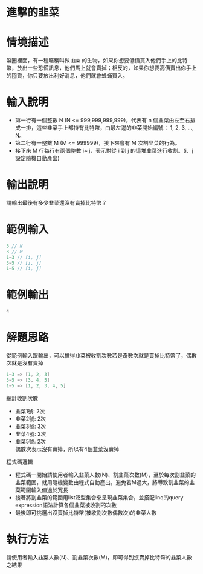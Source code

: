 # 進擊的韭菜

# 情境描述
幣圈裡面，有一種暱稱叫做 `韭菜` 的生物，如果你想要低價買入他們手上的比特幣，放出一些恐慌訊息，他們馬上就會賣掉；相反的，如果你想要高價賣出你手上的囤貨，你只要放出利好消息，他們就會蜂蛹買入。

# 輸入說明

- 第一行有一個整數 N (N <= 999,999,999,999)，代表有 n 個韭菜由左至右排成一排，這些韭菜手上都持有比特幣，由最左邊的韭菜開始編號： 1, 2, 3, ..., N。
- 第二行有一整數 M (M <= 999999)，接下來會有 M 次割韭菜的行為。
- 接下來 M 行每行有兩個整數 i~ j，表示對從 i 到 j 的這堆韭菜進行收割。(i、j設定隨機自動產出)

# 輸出說明

請輸出最後有多少韭菜還沒有賣掉比特幣？

# 範例輸入

```c
5 // N
3 // M
1~3 // [i, j]  
3~5 // [i, j] 
1~5 // [i, j] 
```

# 範例輸出

```bash
4
```

# 解題思路

從範例輸入跟輸出，可以推得韭菜被收割次數若是奇數次就是賣掉比特幣了，偶數次就是沒有賣掉  
```c
1~3 => [1, 2, 3]  
3~5 => [3, 4, 5]  
1~5 => [1, 2, 3, 4, 5] 
```
總計收割次數  
- 韭菜1號: 2次
- 韭菜2號: 2次
- 韭菜3號: 3次
- 韭菜4號: 2次
- 韭菜5號: 2次  
偶數次表示沒有賣掉，所以有4個韭菜沒賣掉  

程式碼邏輯  
- 程式碼一開始請使用者輸入韭菜人數(N)、割韭菜次數(M)，至於每次割韭菜的韭菜範圍，就用隨機變數由程式自動產出，避免若M過大，將導致割韭菜的韭菜範圍輸入值過於冗長  
- 接著將割韭菜的範圍用list泛型集合來呈現韭菜集合，並搭配linq的query expression語法計算各個韭菜被收割的次數  
- 最後即可挑選出沒賣掉比特幣(被收割次數偶數次)的韭菜人數  

# 執行方法

請使用者輸入韭菜人數(N)、割韭菜次數(M)，即可得到沒賣掉比特幣的韭菜人數之結果
